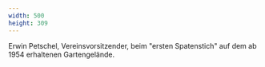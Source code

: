 ```yaml
---
width: 500
height: 309
---
```


Erwin Petschel, Vereinsvorsitzender, beim "ersten Spatenstich" auf dem ab 1954 erhaltenen Gartengelände.